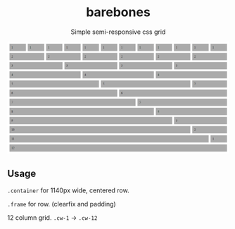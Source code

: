 <div align="center"><h1>barebones</h1></div>
<p align="center">Simple semi-responsive css grid</p>
<div align="center"><img src="assets/sample.png"></div>

## Usage

```.container``` for 1140px wide, centered row.

```.frame``` for row. (clearfix and padding)

12 column grid. ```.cw-1``` -> ```.cw-12```

